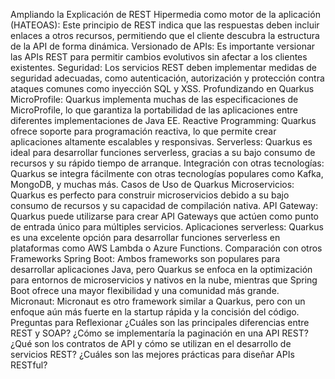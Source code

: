 Ampliando la Explicación de REST
Hipermedia como motor de la aplicación (HATEOAS): Este principio de REST indica que las respuestas deben incluir enlaces a otros recursos, permitiendo que el cliente descubra la estructura de la API de forma dinámica.
Versionado de APIs: Es importante versionar las APIs REST para permitir cambios evolutivos sin afectar a los clientes existentes.
Seguridad: Los servicios REST deben implementar medidas de seguridad adecuadas, como autenticación, autorización y protección contra ataques comunes como inyección SQL y XSS.
Profundizando en Quarkus
MicroProfile: Quarkus implementa muchas de las especificaciones de MicroProfile, lo que garantiza la portabilidad de las aplicaciones entre diferentes implementaciones de Java EE.
Reactive Programming: Quarkus ofrece soporte para programación reactiva, lo que permite crear aplicaciones altamente escalables y responsivas.
Serverless: Quarkus es ideal para desarrollar funciones serverless, gracias a su bajo consumo de recursos y su rápido tiempo de arranque.
Integración con otras tecnologías: Quarkus se integra fácilmente con otras tecnologías populares como Kafka, MongoDB, y muchas más.
Casos de Uso de Quarkus
Microservicios: Quarkus es perfecto para construir microservicios debido a su bajo consumo de recursos y su capacidad de compilación nativa.
API Gateway: Quarkus puede utilizarse para crear API Gateways que actúen como punto de entrada único para múltiples servicios.
Aplicaciones serverless: Quarkus es una excelente opción para desarrollar funciones serverless en plataformas como AWS Lambda o Azure Functions.
Comparación con otros Frameworks
Spring Boot: Ambos frameworks son populares para desarrollar aplicaciones Java, pero Quarkus se enfoca en la optimización para entornos de microservicios y nativos en la nube, mientras que Spring Boot ofrece una mayor flexibilidad y una comunidad más grande.
Micronaut: Micronaut es otro framework similar a Quarkus, pero con un enfoque aún más fuerte en la startup rápida y la concisión del código.
Preguntas para Reflexionar
¿Cuáles son las principales diferencias entre REST y SOAP?
¿Cómo se implementaría la paginación en una API REST?
¿Qué son los contratos de API y cómo se utilizan en el desarrollo de servicios REST?
¿Cuáles son las mejores prácticas para diseñar APIs RESTful?